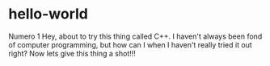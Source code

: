 # hello-world
Numero 1
Hey, about to try this thing called C++. I haven't always been fond of computer programming, but how can I when I haven't really tried it out right? Now lets give this thing a shot!!!

